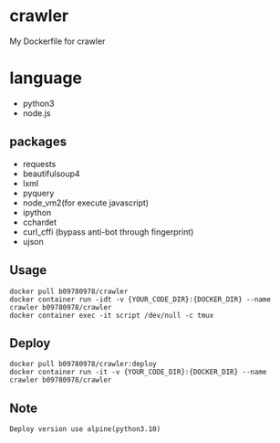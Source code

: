 # crawler
My Dockerfile for crawler

# language
- python3
- node.js

## packages
- requests
- beautifulsoup4
- lxml
- pyquery
- node_vm2(for execute javascript)
- ipython
 - cchardet
 - curl_cffi (bypass anti-bot through fingerprint)
 - ujson

## Usage
    docker pull b09780978/crawler
    docker container run -idt -v {YOUR_CODE_DIR}:{DOCKER_DIR} --name crawler b09780978/crawler
    docker container exec -it script /dev/null -c tmux

## Deploy
    docker pull b09780978/crawler:deploy
    docker container run -it -v {YOUR_CODE_DIR}:{DOCKER_DIR} --name crawler b09780978/crawler
    
## Note
    Deploy version use alpine(python3.10)
